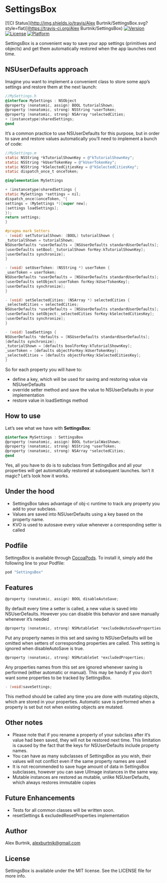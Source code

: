 # SettingsBox

[![CI Status](http://img.shields.io/travis/Alex Burtnik/SettingsBox.svg?style=flat)](https://travis-ci.org/Alex Burtnik/SettingsBox)
[![Version](https://img.shields.io/cocoapods/v/SettingsBox.svg?style=flat)](http://cocoapods.org/pods/SettingsBox)
[![License](https://img.shields.io/cocoapods/l/SettingsBox.svg?style=flat)](http://cocoapods.org/pods/SettingsBox)
[![Platform](https://img.shields.io/cocoapods/p/SettingsBox.svg?style=flat)](http://cocoapods.org/pods/SettingsBox)

SettingsBox is a convenient way to save your app settings (primitives and objects) and get them automatically restored when the app launches next time.

## NSUserDefaults approach

Imagine you want to implement a convenient class to store some app’s settings and restore them at the next launch:

```objective-c
//MySettings.h
@interface MySettings : NSObject
@property (nonatomic, assign) BOOL tutorialShown;
@property (nonatomic, strong) NSString *userToken;
@property (nonatomic, strong) NSArray *selectedCities;
+ (instancetype)sharedSettings;
@end
```
It’s a common practice to use NSUserDefaults for this purpose, but in order to save and restore values automatically you’ll need to implement a bunch of code:

```objective-c
//MySettings.m
static NSString *kTutorialShownKey = @"kTutorialShownKey";
static NSString *kUserTokenKey = @"kUserTokenKey";
static NSString *kSelectedCitiesKey = @"kSelectedCitiesKey";
static dispatch_once_t onceToken;

@implementation MySettings

+ (instancetype)sharedSettings {
static MySettings *settings = nil;
dispatch_once(&onceToken, ^{
settings = (MySettings *)[super new];
[settings loadSettings];
});
return settings;
}

#pragma mark Setters
- (void) setTutorialShown: (BOOL) tutorialShown {
_tutorialShown = tutorialShown;
NSUserDefaults *userDefaults = [NSUserDefaults standardUserDefaults];
[userDefaults setBool:_tutorialShown forKey:kTutorialShownKey];
[userDefaults synchronize];
}

- (void) setUserToken: (NSString *) userToken {
_userToken = userToken;
NSUserDefaults *userDefaults = [NSUserDefaults standardUserDefaults];
[userDefaults setObject:userToken forKey:kUserTokenKey];
[userDefaults synchronize];
}

- (void) setSelectedCities: (NSArray *) selectedCities {
_selectedCities = selectedCities;
NSUserDefaults *userDefaults = [NSUserDefaults standardUserDefaults];
[userDefaults setObject:_selectedCities forKey:kSelectedCitiesKey];
[userDefaults synchronize];
}

- (void) loadSettings {
NSUserDefaults *defaults = [NSUserDefaults standardUserDefaults];
[defaults synchronize];
_tutorialShown = [defaults boolForKey:kTutorialShownKey];
_userToken = [defaults objectForKey:kUserTokenKey];
_selectedCities = [defaults objectForKey:kSelectedCitiesKey];
}
```
So for each property you will have to:
* define a key, which will be used for saving and restoring value via NSUserDefaults
* override setter method and save the value to NSUserDefaults in your implementation
* restore value in loadSettings method

## How to use
Let’s see what we have with **SettingsBox**:

```objective-c
@interface MySettings : SettingsBox
@property (nonatomic, assign) BOOL tutorialWasShown;
@property (nonatomic, strong) NSString *userToken;
@property (nonatomic, strong) NSArray *selectedCities;
@end
```
Yes, all you have to do is to subclass from SettingsBox and all your properties will get automatically restored at subsequent launches. Isn’t it magic? Let’s look how it works.

## Under the hood
* SettingsBox takes advantage of obj-c runtime to track any property you add to your subclass.
* Values are saved into NSUserDefaults using a key based on the property name.
* KVO is used to autosave every value whenever a corresponding setter is called

## Podfile

SettingsBox is available through [CocoaPods](http://cocoapods.org). To install
it, simply add the following line to your Podfile:

```ruby
pod "SettingsBox"
```

## Features
```objective-c
@property (nonatomic, assign) BOOL disableAutoSave;
```
By default every time a setter is called, a new value is saved into NSUserDefaults. However you can disable this behavior and save manually whenever it’s needed
```objective-c
@property (nonatomic, strong) NSMutableSet *excludedAutoSaveProperties;
```
Put any property names in this set and saving to NSUserDefaults will be omitted when setters of corresponding properties are called. This setting is ignored when disableAutoSave is true.
```objective-c
@property (nonatomic, strong) NSMutableSet *excludedProperties;
```
Any properties names from this set are ignored whenever saving is performed (either automatic or manual). This may be handy if you don’t want some properties to be tracked by SettingsBox.
```objective-c
- (void)saveSettings;
```
This method should be called any time you are done with mutating objects, which are stored in your properties. Automatic save is performed when a property is set but not when existing objects are mutated.

## Other notes

* Please note that if you rename a property of your subclass after it’s value had been saved, they will not be restored next time. This limitation is caused by the fact that the keys for NSUserDefaults include property names.
* You can have as many subclasses of SettingsBox as you wish, their values will not conflict even if the same property names are used
* It is not recommended to save huge amount of data in SettingsBox subclasses, however you can save UIImage instances in the same way.
* Mutable instances are restored as mutable, unlike NSUserDefaults, which always restores immutable copies

## Future Enhancements
* Tests for all common classes will be written soon.
* resetSettings & excludedResetProperties implementation

## Author

Alex Burtnik, alexburtnik@gmail.com

## License

SettingsBox is available under the MIT license. See the LICENSE file for more info.
